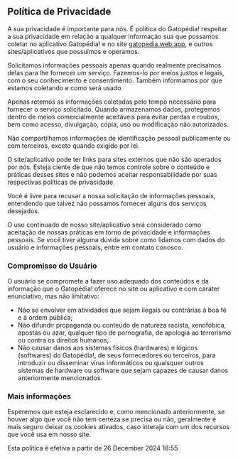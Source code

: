 <h2><span >Política de Privacidade</span></h2><p><span >A sua privacidade é importante para nós. É
política do Gatopédia! respeitar a sua privacidade em relação a qualquer informação sua que possamos
coletar no aplicativo Gatopédia! e no site <a href="gatopedia.web.app">gatopedia.web.app</a>, e
outros sites/aplicativos que possuímos e operamos.</span></p><p><span >Solicitamos informações
pessoais apenas quando realmente precisamos delas para lhe fornecer um serviço. Fazemos-lo por meios
justos e legais, com o seu conhecimento e consentimento. Também informamos por que estamos coletando
e como será usado.</span></p><p><span >Apenas retemos as informações coletadas pelo tempo necessário
para fornecer o serviço solicitado. Quando armazenamos dados, protegemos dentro de meios
comercialmente aceitáveis para evitar perdas e roubos, bem como acesso, divulgação, cópia, uso ou
modificação não autorizados.</span></p><p><span >Não compartilhamos informações de identificação
pessoal publicamente ou com terceiros, exceto quando exigido por lei.</span></p><p><span >O
site/aplicativo pode ter links para sites externos que não são operados por nós. Esteja ciente de
que não temos controle sobre o conteúdo e práticas desses sites e não podemos aceitar
responsabilidade por suas respectivas políticas de privacidade.</span></p><p><span >Você é livre
para recusar a nossa solicitação de informações pessoais, entendendo que talvez não possamos
fornecer alguns dos serviços desejados.</span></p><p><span >O uso continuado de nosso
site/aplicativo será considerado como aceitação de nossas práticas em torno de privacidade e
informações pessoais. Se você tiver alguma dúvida sobre como lidamos com dados do usuário e
informações pessoais, entre em contato conosco.</span></p><p><span ></span></p><h3><span >
Compromisso do Usuário</span></h3><p><span >O usuário se compromete a fazer uso adequado dos
conteúdos e da informação que o Gatopédia! oferece no site ou aplicativo e com caráter enunciativo,
mas não limitativo:</span></p><ul><li><span >Não se envolver em atividades que sejam ilegais ou
contrárias à boa fé e à ordem pública;</span></li><li><span >Não difundir propaganda ou conteúdo de
natureza racista, xenofóbica, </span>apostas<span > ou azar, qualquer tipo de pornografia, de
apologia ao terrorismo ou contra os direitos humanos;</span></li><li><span >Não causar danos aos
sistemas físicos (hardwares) e lógicos (softwares) do Gatopédia!, de seus fornecedores ou terceiros,
para introduzir ou disseminar vírus informáticos ou quaisquer outros sistemas de hardware ou
software que sejam capazes de causar danos anteriormente mencionados.</span></li></ul><h3><span >
Mais informações</span></h3><p><span >Esperemos que esteja esclarecido e, como mencionado
anteriormente, se houver algo que você não tem certeza se precisa ou não, geralmente é mais seguro
deixar os cookies ativados, caso interaja com um dos recursos que você usa em nosso
site.</span></p><p><span >Esta política é efetiva a partir de&nbsp;26 December 2024 18:55</span></p>
